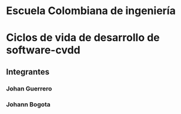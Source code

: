 # Escuela Colombiana de ingeniería
# Ciclos de vida de desarrollo de software-cvdd

## Integrantes
### Johan Guerrero
### Johann Bogota